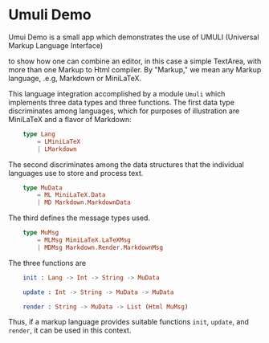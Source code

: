 # Umuli Demo

Umui Demo is a small app which demonstrates the use of 
UMULI (Universal Markup Language Interface)

to show how one can combine an editor,
in this case a simple TextArea, with more than one 
Markup to Html compiler.  By "Markup," we mean any Markup 
language, .e.g, Markdown or MiniLaTeX.

This language integration accomplished 
by a module `Umuli` which implements three data types and three functions.
The first data type discriminates among languages, which for 
purposes of illustration are MiniLaTeX and a flavor of Markdown:

```elm
    type Lang
        = LMiniLaTeX
        | LMarkdown
```

The second discriminates among the data structures that
the individual languages use to store and process text.

```elm
    type MuData
        = ML MiniLaTeX.Data
        | MD Markdown.MarkdownData

```
The third defines the message types used.

```elm
    type MuMsg
        = MLMsg MiniLaTeX.LaTeXMsg
        | MDMsg Markdown.Render.MarkdownMsg
```

The three functions are

```elm
    init : Lang -> Int -> String -> MuData

    update : Int -> String -> MuData -> MuData

    render : String -> MuData -> List (Html MuMsg)
```

Thus, if a markup language provides suitable functions
`init`, `update`, and `render`, it can be used in this context.
